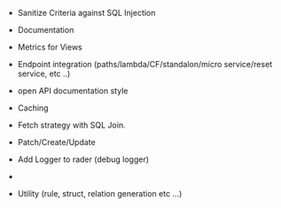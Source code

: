 * Sanitize Criteria against SQL Injection
* Documentation 

* Metrics for Views
* Endpoint integration (paths/lambda/CF/standalon/micro service/reset service, etc ..)
* open API documentation style
* Caching 
* Fetch strategy with SQL Join. 
* Patch/Create/Update
* Add Logger to rader (debug logger)
* 
* Utility (rule, struct, relation generation etc ...)
